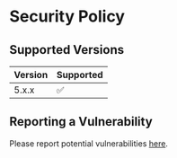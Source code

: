 # Security Policy

## Supported Versions

| Version | Supported          |
| ------- | ------------------ |
| 5.x.x   | :white_check_mark: |

## Reporting a Vulnerability

Please report potential vulnerabilities [here](https://github.com/security-code-scan/security-code-scan/security/advisories/new).
